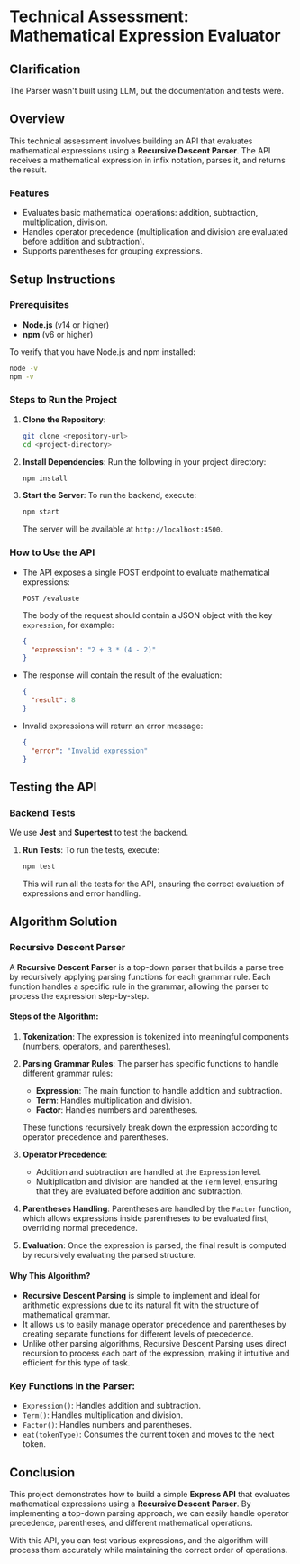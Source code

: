 
# **Technical Assessment: Mathematical Expression Evaluator**

## Clarification

The Parser wasn't built using LLM, but the documentation and tests were.

## **Overview**
This technical assessment involves building an API that evaluates mathematical expressions using a **Recursive Descent Parser**. The API receives a mathematical expression in infix notation, parses it, and returns the result.

### **Features**
- Evaluates basic mathematical operations: addition, subtraction, multiplication, division.
- Handles operator precedence (multiplication and division are evaluated before addition and subtraction).
- Supports parentheses for grouping expressions.

## **Setup Instructions**

### **Prerequisites**
- **Node.js** (v14 or higher)
- **npm** (v6 or higher)

To verify that you have Node.js and npm installed:
```bash
node -v
npm -v
```

### **Steps to Run the Project**
1. **Clone the Repository**:
   ```bash
   git clone <repository-url>
   cd <project-directory>
   ```

2. **Install Dependencies**:
   Run the following in your project directory:
   ```bash
   npm install
   ```

3. **Start the Server**:
   To run the backend, execute:
   ```bash
   npm start
   ```
   The server will be available at `http://localhost:4500`.

### **How to Use the API**
- The API exposes a single POST endpoint to evaluate mathematical expressions:
  ```
  POST /evaluate
  ```
  The body of the request should contain a JSON object with the key `expression`, for example:
  ```json
  {
    "expression": "2 + 3 * (4 - 2)"
  }
  ```

- The response will contain the result of the evaluation:
  ```json
  {
    "result": 8
  }
  ```

- Invalid expressions will return an error message:
  ```json
  {
    "error": "Invalid expression"
  }
  ```

## **Testing the API**

### **Backend Tests**
We use **Jest** and **Supertest** to test the backend.

1. **Run Tests**:
   To run the tests, execute:
   ```bash
   npm test
   ```
   This will run all the tests for the API, ensuring the correct evaluation of expressions and error handling.

## **Algorithm Solution**

### **Recursive Descent Parser**
A **Recursive Descent Parser** is a top-down parser that builds a parse tree by recursively applying parsing functions for each grammar rule. Each function handles a specific rule in the grammar, allowing the parser to process the expression step-by-step.

#### **Steps of the Algorithm**:
1. **Tokenization**: The expression is tokenized into meaningful components (numbers, operators, and parentheses).
   
2. **Parsing Grammar Rules**: The parser has specific functions to handle different grammar rules:
   - **Expression**: The main function to handle addition and subtraction.
   - **Term**: Handles multiplication and division.
   - **Factor**: Handles numbers and parentheses.

   These functions recursively break down the expression according to operator precedence and parentheses.

3. **Operator Precedence**: 
   - Addition and subtraction are handled at the `Expression` level.
   - Multiplication and division are handled at the `Term` level, ensuring that they are evaluated before addition and subtraction.

4. **Parentheses Handling**: Parentheses are handled by the `Factor` function, which allows expressions inside parentheses to be evaluated first, overriding normal precedence.

5. **Evaluation**: Once the expression is parsed, the final result is computed by recursively evaluating the parsed structure.

#### **Why This Algorithm?**
- **Recursive Descent Parsing** is simple to implement and ideal for arithmetic expressions due to its natural fit with the structure of mathematical grammar.
- It allows us to easily manage operator precedence and parentheses by creating separate functions for different levels of precedence.
- Unlike other parsing algorithms, Recursive Descent Parsing uses direct recursion to process each part of the expression, making it intuitive and efficient for this type of task.

### **Key Functions in the Parser**:
- `Expression()`: Handles addition and subtraction.
- `Term()`: Handles multiplication and division.
- `Factor()`: Handles numbers and parentheses.
- `eat(tokenType)`: Consumes the current token and moves to the next token.

## **Conclusion**
This project demonstrates how to build a simple **Express API** that evaluates mathematical expressions using a **Recursive Descent Parser**. By implementing a top-down parsing approach, we can easily handle operator precedence, parentheses, and different mathematical operations.

With this API, you can test various expressions, and the algorithm will process them accurately while maintaining the correct order of operations.
